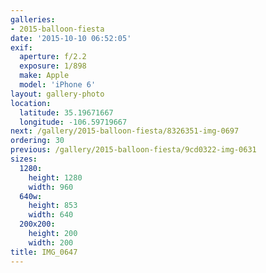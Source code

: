 ```yaml
---
galleries:
- 2015-balloon-fiesta
date: '2015-10-10 06:52:05'
exif:
  aperture: f/2.2
  exposure: 1/898
  make: Apple
  model: 'iPhone 6'
layout: gallery-photo
location:
  latitude: 35.19671667
  longitude: -106.59719667
next: /gallery/2015-balloon-fiesta/8326351-img-0697
ordering: 30
previous: /gallery/2015-balloon-fiesta/9cd0322-img-0631
sizes:
  1280:
    height: 1280
    width: 960
  640w:
    height: 853
    width: 640
  200x200:
    height: 200
    width: 200
title: IMG_0647
---
```

